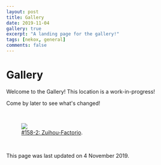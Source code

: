 ```yaml
---
layout: post
title: Gallery
date: 2019-11-04
gallery: true
excerpt: "A landing page for the gallery!"
tags: [nekox, general]
comments: false
---
```




# Gallery

Welcome to the Gallery! This location is a work-in-progress!

Come by later to see what's changed!

<br>

<figure>
	<a href="https://www.pixiv.net/en/artworks/67214457"><img src="https://i.pximg.net/img-original/img/2018/02/11/13/33/37/67214457_p0.jpg"></a>
	<figcaption><a href="https://www.pixiv.net/en/artworks/67214457" title="#158-2: Zuihou/Factorio">#158-2: Zuihou-Factorio</a>.</figcaption>
</figure>

<br>

This page was last updated on 4 November 2019.